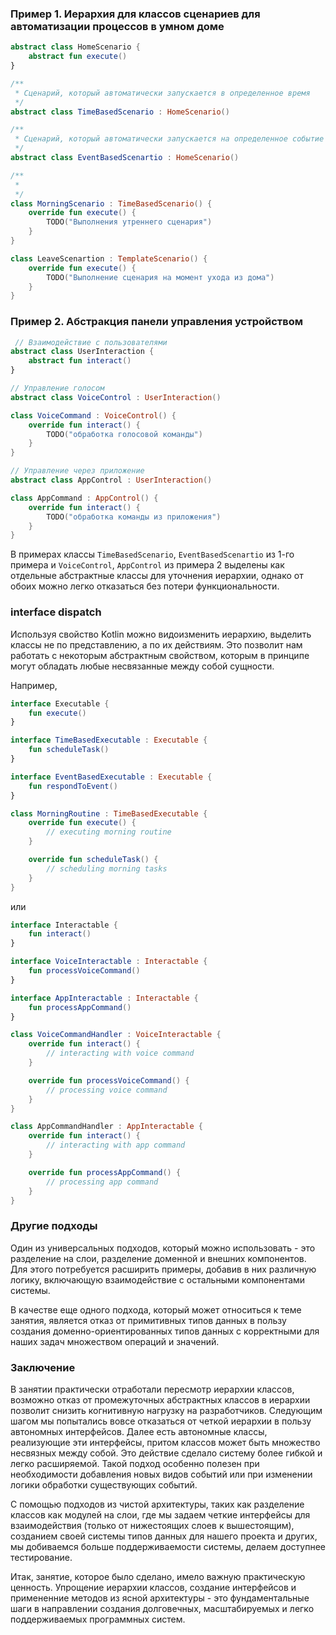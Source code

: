 ### Пример 1. Иерархия для классов сценариев для автоматизации процессов в умном доме

```kotlin
abstract class HomeScenario {
    abstract fun execute()
}

/**
 * Сценарий, который автоматически запускается в определенное время
 */
abstract class TimeBasedScenario : HomeScenario()

/**
 * Сценарий, который автоматически запускается на определенное событие (например, открытие уход из дома)
 */
abstract class EventBasedScenartio : HomeScenario()

/**
 * 
 */
class MorningScenario : TimeBasedScenario() {
    override fun execute() {
        TODO("Выполнения утреннего сценария")
    }
}

class LeaveScenartion : TemplateScenario() {
    override fun execute() {
        TODO("Выполнение сценария на момент ухода из дома")
    }
}
```

### Пример 2. Абстракция панели управления устройством

```kotlin
 // Взаимодействие с пользователями
abstract class UserInteraction {
    abstract fun interact()
}

// Управление голосом
abstract class VoiceControl : UserInteraction()

class VoiceCommand : VoiceControl() {
    override fun interact() {
        TODO("обработка голосовой команды")
    }
}

// Управление через приложение
abstract class AppControl : UserInteraction()

class AppCommand : AppControl() {
    override fun interact() {
        TODO("обработка команды из приложения")
    }
}
```

В примерах классы `TimeBasedScenario`, `EventBasedScenartio` из 1-го примера и `VoiceControl`, `AppControl` из примера 2 выделены как отдельные абстрактные классы для уточнения иерархии, однако от обоих можно легко отказаться без потери функциональности.

### interface dispatch 

Используя свойство Kotlin можно видоизменить иерархию, выделить классы не по представлению, а по их действиям.
Это позволит нам работать с некоторым абстрактным свойством, которым в принципе могут обладать любые несвязанные между собой сущности.

Например,

```kotlin
interface Executable {
    fun execute()
}

interface TimeBasedExecutable : Executable {
    fun scheduleTask()
}

interface EventBasedExecutable : Executable {
    fun respondToEvent()
}

class MorningRoutine : TimeBasedExecutable {
    override fun execute() {
        // executing morning routine
    }

    override fun scheduleTask() {
        // scheduling morning tasks
    }
}
```

или

```kotlin
interface Interactable {
    fun interact()
}

interface VoiceInteractable : Interactable {
    fun processVoiceCommand()
}

interface AppInteractable : Interactable {
    fun processAppCommand()
}

class VoiceCommandHandler : VoiceInteractable {
    override fun interact() {
        // interacting with voice command
    }

    override fun processVoiceCommand() {
        // processing voice command
    }
}

class AppCommandHandler : AppInteractable {
    override fun interact() {
        // interacting with app command
    }

    override fun processAppCommand() {
        // processing app command
    }
}
```

### Другие подходы

Один из универсальных подходов, который можно использовать - это разделение на слои, разделение доменной и внешних компонентов.
Для этого потребуется расширить примеры, добавив в них различную логику, включающую взаимодействие с остальными компонентами системы.

В качестве еще одного подхода, который может относиться к теме занятия, является отказ от примитивных типов данных в пользу создания доменно-ориентированных типов данных
с корректными для наших задач множеством операций и значений.

### Заключение

В занятии практически отработали пересмотр иерархии классов, возможно отказ от промежуточных абстрактных классов в иерархии позволит снизить когнитивную нагрузку на разработчиков.
Следующим шагом мы попытались вовсе отказаться от четкой иерархии в пользу автономных интерфейсов. Далее есть автономные классы, реализующие эти интерфейсы, притом классов может быть множество несвязных между собой.
Это действие сделало систему более гибкой и легко расширяемой. Такой подход особенно полезен при необходимости добавления новых видов событий или при изменении логики обработки существующих событий.

С помощью подходов из чистой архитектуры, таких как разделение классов как модулей на слои, где мы задаем четкие интерфейсы для взаимодействия (только от нижестоящих слоев к вышестоящим), 
созданием своей системы типов данных для нашего проекта и других, мы добиваемся больше поддерживаемости системы, делаем доступнее тестирование. 

Итак, занятие, которое было сделано, имело важную практическую ценность. 
Упрощение иерархии классов, создание интерфейсов и примененние методов из ясной архитектуры - это фундаментальные шаги в направлении создания долговечных, масштабируемых и легко поддерживаемых программных систем.


